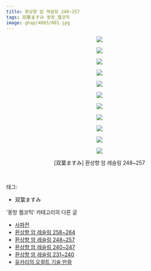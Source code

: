 ```yaml
---
title: 환상향 암 레슬링 248~257
tags: 双葉ますみ 동방_웹코믹
image: ghap/4093/001.jpg
---
```

<div class="article">
<p style="text-align: center; clear: none; float: none;"><img src="{{ site.nasurl }}/ghap/4093/001.jpg"/></p>
<p style="text-align: center; clear: none; float: none;"><img src="{{ site.nasurl }}/ghap/4093/002.jpg"/></p>
<p style="text-align: center; clear: none; float: none;"><img src="{{ site.nasurl }}/ghap/4093/003.jpg"/></p>
<p style="text-align: center; clear: none; float: none;"><img src="{{ site.nasurl }}/ghap/4093/004.jpg"/></p>
<p style="text-align: center; clear: none; float: none;"><img src="{{ site.nasurl }}/ghap/4093/005.jpg"/></p>
<p style="text-align: center; clear: none; float: none;"><img src="{{ site.nasurl }}/ghap/4093/006.jpg"/></p>
<p style="text-align: center; clear: none; float: none;"><img src="{{ site.nasurl }}/ghap/4093/007.jpg"/></p>
<p style="text-align: center; clear: none; float: none;"><img src="{{ site.nasurl }}/ghap/4093/008.jpg"/></p>
<p style="text-align: center; clear: none; float: none;"><img src="{{ site.nasurl }}/ghap/4093/009.jpg"/></p>
<p style="text-align: center; clear: none; float: none;"><img src="{{ site.nasurl }}/ghap/4093/010.jpg"/></p>
<p style="text-align: center; clear: none; float: none;"><img src="{{ site.nasurl }}/ghap/4093/011.jpg"/></p>
<p style="text-align: center; clear: none; float: none;">[双葉ますみ] 환상향 암 레슬링 248~257</p>
<p><br/></p>
</div><div class="tagTrail">
<p>태그: </p>
<ul>
<li>双葉ますみ</li>
</ul>
</div><div class="another">
<p>'동방 웹코믹' 카테고리의 다른 글</p>
<ul>
<li><a href="/2018-01-10-ghap_4102">사파전</a></li>
<li><a href="/2018-01-06-ghap_4094">환상향 암 레슬링 258~264</a></li>
<li><a href="/2018-01-06-ghap_4093">환상향 암 레슬링 248~257</a></li>
<li><a href="/2018-01-06-ghap_4092">환상향 암 레슬링 240~247</a></li>
<li><a href="/2018-01-06-ghap_4091">환상향 암 레슬링 231~240</a></li>
<li><a href="/2018-01-06-ghap_4089">유카리의 오컬트 기술 만화</a></li>
</ul>
</div><div class="cb_module cb_fluid">
<div class="cb_wrt cb_profile">
</div><!-- commentList close -->
</div>